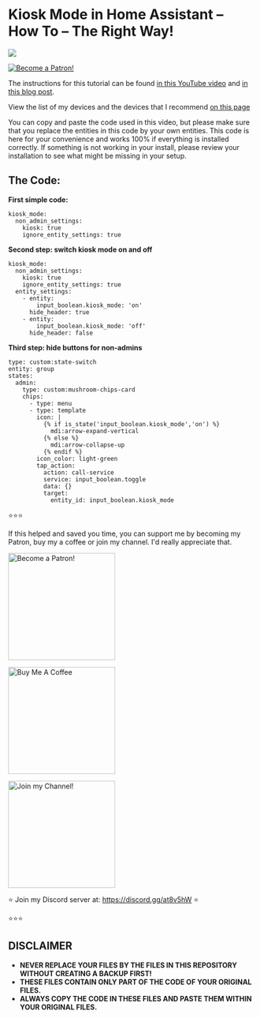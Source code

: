 # Kiosk Mode in Home Assistant – How To – The Right Way!

<a href="https://youtu.be/G3lT4zgjER8" target="_blank"><img src="https://github.com/smarthomejunkie/Home-Assistant-Tutorials/blob/master/Kiosk-Mode-in-Home-Assistant-How-To-The-Right-Way/Kiosk-Mode-In-Home-Assistant-thumb.jpg?raw=true"></a>

<a href="https://www.patreon.com/bePatron?u=50155158" target="_blank"><img src="https://github.com/smarthomejunkie/Home-Assistant-Tutorials/blob/master/become-a-patron.png?raw=true" alt="Become a Patron!"></a>

The instructions for this tutorial can be found [in this YouTube video](https://youtu.be/G3lT4zgjER8) and [in this blog post](https://www.smarthomejunkie.net/kiosk-mode-in-home-assistant-the-right-way).

View the list of my devices and the devices that I recommend [on this page](https://github.com/smarthomejunkie/MyDevices/)

You can copy and paste the code used in this video, but please make sure that you replace the entities in this code by your own entities.
This code is here for your convenience and works 100% if everything is installed correctly. If something is not working in your install, please review your installation to see what might be missing in your setup.

## The Code:

**First simple code:**

```
kiosk_mode:
  non_admin_settings:
    kiosk: true
    ignore_entity_settings: true
```

**Second step: switch kiosk mode on and off**

```
kiosk_mode:
  non_admin_settings:
    kiosk: true
    ignore_entity_settings: true
  entity_settings:
    - entity:
        input_boolean.kiosk_mode: 'on'
      hide_header: true
    - entity:
        input_boolean.kiosk_mode: 'off'
      hide_header: false
``` 

**Third step: hide buttons for non-admins**

```
type: custom:state-switch
entity: group
states:
  admin:
    type: custom:mushroom-chips-card
    chips:
      - type: menu
      - type: template
        icon: |
          {% if is_state('input_boolean.kiosk_mode','on') %}
            mdi:arrow-expand-vertical
          {% else %}
            mdi:arrow-collapse-up
          {% endif %}
        icon_color: light-green
        tap_action:
          action: call-service
          service: input_boolean.toggle
          data: {}
          target:
            entity_id: input_boolean.kiosk_mode
```

⭐⭐⭐

If this helped and saved you time, you can support me by becoming my Patron, buy my a coffee or join my channel. I'd really appreciate that.

<a href="https://www.patreon.com/bePatron?u=50155158" target="_blank"><img src="https://github.com/smarthomejunkie/Home-Assistant-Tutorials/blob/master/become-a-patron.png?raw=true" width="217" alt="Become a Patron!"></a>

<a href="https://ko-fi.com/smarthomejunkie" target="_blank"><img src="https://github.com/smarthomejunkie/Home-Assistant-Tutorials/blob/master/Ko-Fi-Logo.png?raw=true" alt="Buy Me A Coffee" width="217" ></a>

<a href="https://www.youtube.com/c/smarthomejunkie/join" target="_blank"><img src="https://github.com/smarthomejunkie/Home-Assistant-Tutorials/blob/master/Join-Logo.png?raw=true" width="217" alt="Join my Channel!"></a>

⭐ Join my Discord server at: https://discord.gg/at8v5hW ⭐

⭐⭐⭐


## DISCLAIMER
* **NEVER REPLACE YOUR FILES BY THE FILES IN THIS REPOSITORY WITHOUT CREATING A BACKUP FIRST!**
* **THESE FILES CONTAIN ONLY PART OF THE CODE OF YOUR ORIGINAL FILES.**
* **ALWAYS COPY THE CODE IN THESE FILES AND PASTE THEM WITHIN YOUR ORIGINAL FILES.**
